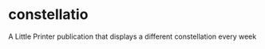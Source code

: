 constellatio
============

A Little Printer publication that displays a different constellation every week